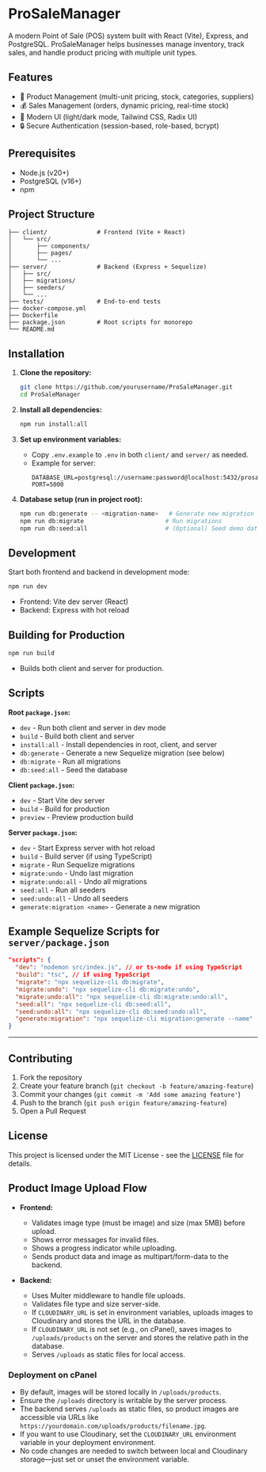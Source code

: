 # ProSaleManager

A modern Point of Sale (POS) system built with React (Vite), Express, and PostgreSQL. ProSaleManager helps businesses manage inventory, track sales, and handle product pricing with multiple unit types.

## Features

- 🏪 Product Management (multi-unit pricing, stock, categories, suppliers)
- 💰 Sales Management (orders, dynamic pricing, real-time stock)
- 🎨 Modern UI (light/dark mode, Tailwind CSS, Radix UI)
- 🔒 Secure Authentication (session-based, role-based, bcrypt)

## Prerequisites

- Node.js (v20+)
- PostgreSQL (v16+)
- npm

## Project Structure

```
├── client/              # Frontend (Vite + React)
│   └── src/
│       ├── components/
│       ├── pages/
│       └── ...
├── server/              # Backend (Express + Sequelize)
│   ├── src/
│   ├── migrations/
│   ├── seeders/
│   └── ...
├── tests/               # End-to-end tests
├── docker-compose.yml
├── Dockerfile
├── package.json         # Root scripts for monorepo
└── README.md
```

## Installation

1. **Clone the repository:**

   ```bash
   git clone https://github.com/yourusername/ProSaleManager.git
   cd ProSaleManager
   ```

2. **Install all dependencies:**

   ```bash
   npm run install:all
   ```

3. **Set up environment variables:**
   - Copy `.env.example` to `.env` in both `client/` and `server/` as needed.
   - Example for server:
     ```
     DATABASE_URL=postgresql://username:password@localhost:5432/prosalemanager
     PORT=5000
     ```

4. **Database setup (run in project root):**
   ```bash
   npm run db:generate -- <migration-name>   # Generate new migration
   npm run db:migrate                       # Run migrations
   npm run db:seed:all                      # (Optional) Seed demo data
   ```

## Development

Start both frontend and backend in development mode:

```bash
npm run dev
```

- Frontend: Vite dev server (React)
- Backend: Express with hot reload

## Building for Production

```bash
npm run build
```

- Builds both client and server for production.

## Scripts

**Root `package.json`:**

- `dev` - Run both client and server in dev mode
- `build` - Build both client and server
- `install:all` - Install dependencies in root, client, and server
- `db:generate` - Generate a new Sequelize migration (see below)
- `db:migrate` - Run all migrations
- `db:seed:all` - Seed the database

**Client `package.json`:**

- `dev` - Start Vite dev server
- `build` - Build for production
- `preview` - Preview production build

**Server `package.json`:**

- `dev` - Start Express server with hot reload
- `build` - Build server (if using TypeScript)
- `migrate` - Run Sequelize migrations
- `migrate:undo` - Undo last migration
- `migrate:undo:all` - Undo all migrations
- `seed:all` - Run all seeders
- `seed:undo:all` - Undo all seeders
- `generate:migration <name>` - Generate a new migration

## Example Sequelize Scripts for `server/package.json`

```json
"scripts": {
  "dev": "nodemon src/index.js", // or ts-node if using TypeScript
  "build": "tsc", // if using TypeScript
  "migrate": "npx sequelize-cli db:migrate",
  "migrate:undo": "npx sequelize-cli db:migrate:undo",
  "migrate:undo:all": "npx sequelize-cli db:migrate:undo:all",
  "seed:all": "npx sequelize-cli db:seed:all",
  "seed:undo:all": "npx sequelize-cli db:seed:undo:all",
  "generate:migration": "npx sequelize-cli migration:generate --name"
}
```

---

## Contributing

1. Fork the repository
2. Create your feature branch (`git checkout -b feature/amazing-feature`)
3. Commit your changes (`git commit -m 'Add some amazing feature'`)
4. Push to the branch (`git push origin feature/amazing-feature`)
5. Open a Pull Request

## License

This project is licensed under the MIT License - see the [LICENSE](LICENSE) file for details.

## Product Image Upload Flow

- **Frontend:**
  - Validates image type (must be image) and size (max 5MB) before upload.
  - Shows error messages for invalid files.
  - Shows a progress indicator while uploading.
  - Sends product data and image as multipart/form-data to the backend.

- **Backend:**
  - Uses Multer middleware to handle file uploads.
  - Validates file type and size server-side.
  - If `CLOUDINARY_URL` is set in environment variables, uploads images to Cloudinary and stores the URL in the database.
  - If `CLOUDINARY_URL` is not set (e.g., on cPanel), saves images to `/uploads/products` on the server and stores the relative path in the database.
  - Serves `/uploads` as static files for local access.

### Deployment on cPanel

- By default, images will be stored locally in `/uploads/products`.
- Ensure the `/uploads` directory is writable by the server process.
- The backend serves `/uploads` as static files, so product images are accessible via URLs like `https://yourdomain.com/uploads/products/filename.jpg`.
- If you want to use Cloudinary, set the `CLOUDINARY_URL` environment variable in your deployment environment.
- No code changes are needed to switch between local and Cloudinary storage—just set or unset the environment variable.
